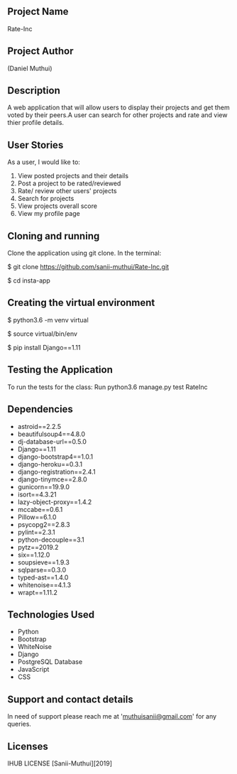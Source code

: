 ## Project Name
 Rate-Inc
## Project Author
  (Daniel Muthui)
## Description
A web application that will allow users to display their projects and get them voted by their peers.A user can search for other projects and rate and view thier profile details. 
## User Stories
As a user, I would like to:

1. View posted projects and their details
2. Post a project to be rated/reviewed
3. Rate/ review other users' projects
4. Search for projects 
5. View projects overall score
6. View my profile page

## Cloning and running
Clone the application using git clone. In the terminal:

$ git clone https://github.com/sanii-muthui/Rate-Inc.git

$ cd insta-app

## Creating the virtual environment
$ python3.6 -m venv virtual

$ source virtual/bin/env

$ pip install Django==1.11

## Testing the Application
To run the tests for the class: Run python3.6 manage.py test RateInc

## Dependencies
- astroid==2.2.5
- beautifulsoup4==4.8.0
- dj-database-url==0.5.0
- Django==1.11
- django-bootstrap4==1.0.1
- django-heroku==0.3.1
- django-registration==2.4.1
- django-tinymce==2.8.0
- gunicorn==19.9.0
- isort==4.3.21
- lazy-object-proxy==1.4.2
- mccabe==0.6.1
- Pillow==6.1.0
- psycopg2==2.8.3
- pylint==2.3.1
- python-decouple==3.1
- pytz==2019.2
- six==1.12.0
- soupsieve==1.9.3
- sqlparse==0.3.0
- typed-ast==1.4.0
- whitenoise==4.1.3
- wrapt==1.11.2
## Technologies Used
- Python
- Bootstrap
- WhiteNoise
- Django
- PostgreSQL Database
- JavaScript
- CSS

## Support and contact details
In need of support please reach me at 'muthuisanii@gmail.com' for any queries.

## Licenses
IHUB LICENSE [Sanii-Muthui][2019]